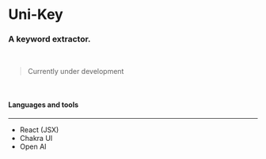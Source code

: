 # Uni-Key
### A keyword extractor.  
<br/>

<!-- ![Insert Image Link Here]() -->

> Currently under development 

<br/>

#### Languages and tools 
---

* React (JSX)
* Chakra UI
* Open AI